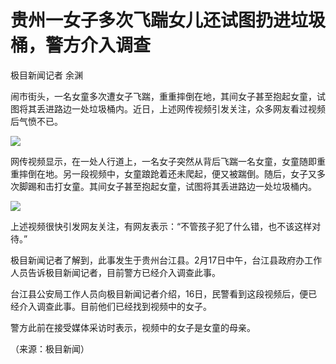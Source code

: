 # 贵州一女子多次飞踹女儿还试图扔进垃圾桶，警方介入调查

极目新闻记者 余渊

闹市街头，一名女童多次遭女子飞踹，重重摔倒在地，其间女子甚至抱起女童，试图将其丢进路边一处垃圾桶内。近日，上述网传视频引发关注，众多网友看过视频后气愤不已。

![](https://inews.gtimg.com/newsapp_bt/0/15670466107/1000)

网传视频显示，在一处人行道上，一名女子突然从背后飞踹一名女童，女童随即重重摔倒在地。另一段视频中，女童踉跄着还未爬起，便又被踹倒。随后，女子又多次脚踢和击打女童。其间女子甚至抱起女童，试图将其丢进路边一处垃圾桶内。

![](https://inews.gtimg.com/newsapp_bt/0/15670466113/1000)

上述视频很快引发网友关注，有网友表示：“不管孩子犯了什么错，也不该这样对待。”

极目新闻记者了解到，此事发生于贵州台江县。2月17日中午，台江县政府办工作人员告诉极目新闻记者，目前警方已经介入调查此事。

台江县公安局工作人员向极目新闻记者介绍，16日，民警看到这段视频后，便已经介入调查此事。目前他们已经找到视频中的女子。

警方此前在接受媒体采访时表示，视频中的女子是女童的母亲。

（来源：极目新闻）


